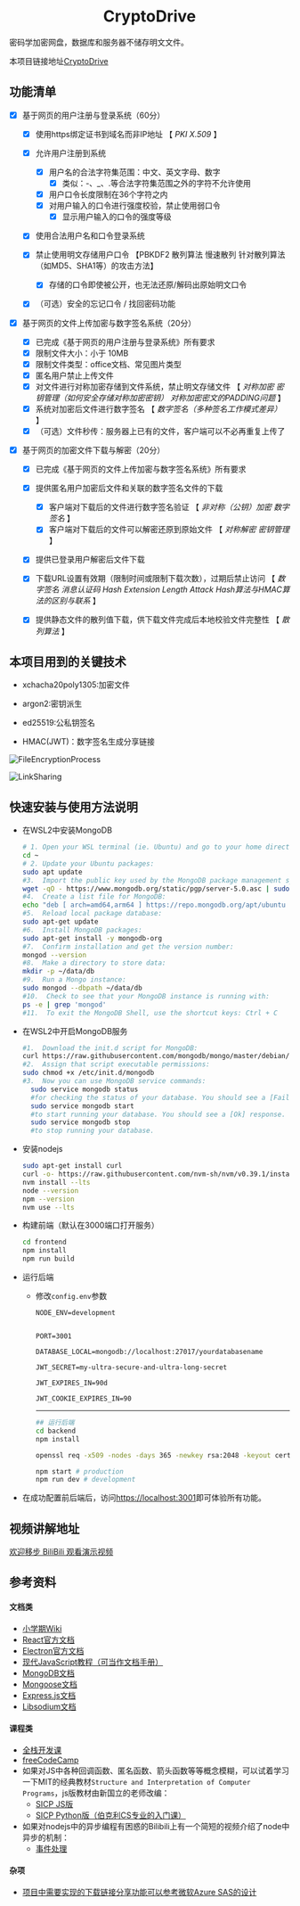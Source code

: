 <h1 align="center">
    CryptoDrive
</h1>
密码学加密网盘，数据库和服务器不储存明文文件。

本项目链接地址[CryptoDrive](https://github.com/BloodyOrangeMan/CryptoDrive)


## 功能清单

- [x] 基于网页的用户注册与登录系统（60分）

  - [x] 使用https绑定证书到域名而非IP地址 【 *PKI* *X.509* 】

  - [x] 允许用户注册到系统

    - [x] 用户名的合法字符集范围：中文、英文字母、数字
      - [x] 类似：-、_、.等合法字符集范围之外的字符不允许使用
    - [x] 用户口令长度限制在36个字符之内
    - [x] 对用户输入的口令进行强度校验，禁止使用弱口令
      - [x] 显示用户输入的口令的强度等级

  - [x] 使用合法用户名和口令登录系统

  - [x] 禁止使用明文存储用户口令 【PBKDF2 散列算法 慢速散列 针对散列算法（如MD5、SHA1等）的攻击方法】

    - [x] 存储的口令即使被公开，也无法还原/解码出原始明文口令

  - [x] （可选）安全的忘记口令 / 找回密码功能

- [x] 基于网页的文件上传加密与数字签名系统（20分）

  - [x] 已完成《基于网页的用户注册与登录系统》所有要求
  - [x] 限制文件大小：小于 10MB
  - [x] 限制文件类型：office文档、常见图片类型
  - [x] 匿名用户禁止上传文件
  - [x] 对文件进行对称加密存储到文件系统，禁止明文存储文件 【 *对称加密* *密钥管理（如何安全存储对称加密密钥）* *对称加密密文的PADDING问题* 】
  - [x] 系统对加密后文件进行数字签名 【 *数字签名（多种签名工作模式差异）* 】
  - [x] （可选）文件秒传：服务器上已有的文件，客户端可以不必再重复上传了

- [x] 基于网页的加密文件下载与解密（20分）

  - [x] 已完成《基于网页的文件上传加密与数字签名系统》所有要求
  - [x] 提供匿名用户加密后文件和关联的数字签名文件的下载
    - [x] 客户端对下载后的文件进行数字签名验证 【 *非对称（公钥）加密* *数字签名* 】
    - [x] 客户端对下载后的文件可以解密还原到原始文件 【 *对称解密* *密钥管理* 】
  - [x] 提供已登录用户解密后文件下载
  - [x] 下载URL设置有效期（限制时间或限制下载次数），过期后禁止访问 【 *数字签名* *消息认证码* *Hash Extension Length Attack* *Hash算法与HMAC算法的区别与联系* 】
  - [x] 提供静态文件的散列值下载，供下载文件完成后本地校验文件完整性 【 *散列算法* 】


## 本项目用到的关键技术
- xchacha20poly1305:加密文件

- argon2:密钥派生

- ed25519:公私钥签名

- HMAC(JWT)：数字签名生成分享链接


![FileEncryptionProcess](img/FileEncryptionProcess.png)

![LinkSharing](img/LinkSharing.png)

## 快速安装与使用方法说明

- 在WSL2中安装MongoDB

  ```bash
  # 1. Open your WSL terminal (ie. Ubuntu) and go to your home directory: 
  cd ~
  # 2. Update your Ubuntu packages: 
  sudo apt update
  #3.  Import the public key used by the MongoDB package management system: 
  wget -qO - https://www.mongodb.org/static/pgp/server-5.0.asc | sudo apt-key add -
  #4.  Create a list file for MongoDB: 
  echo "deb [ arch=amd64,arm64 ] https://repo.mongodb.org/apt/ubuntu focal/mongodb-org/5.0 multiverse" | sudo tee /etc/apt/sources.list.d/mongodb-org-5.0.list
  #5.  Reload local package database: 
  sudo apt-get update
  #6.  Install MongoDB packages: 
  sudo apt-get install -y mongodb-org
  #7.  Confirm installation and get the version number: 
  mongod --version
  #8.  Make a directory to store data: 
  mkdir -p ~/data/db
  #9.  Run a Mongo instance: 
  sudo mongod --dbpath ~/data/db
  #10.  Check to see that your MongoDB instance is running with: 
  ps -e | grep 'mongod'
  #11.  To exit the MongoDB Shell, use the shortcut keys: Ctrl + C
  ```

  

- 在WSL2中开启MongoDB服务

  ```bash
  #1.  Download the init.d script for MongoDB: 
  curl https://raw.githubusercontent.com/mongodb/mongo/master/debian/init.d | sudo tee /etc/init.d/mongodb >/dev/null
  #2.  Assign that script executable permissions: 
  sudo chmod +x /etc/init.d/mongodb
  #3.  Now you can use MongoDB service commands:
    sudo service mongodb status 
    #for checking the status of your database. You should see a [Fail] response if no database is running.
    sudo service mongodb start 
    #to start running your database. You should see a [Ok] response.
    sudo service mongodb stop 
    #to stop running your database.
  ```

  

- 安装nodejs

  ```bash
  sudo apt-get install curl
  curl -o- https://raw.githubusercontent.com/nvm-sh/nvm/v0.39.1/install.sh | bash
  nvm install --lts
  node --version
  npm --version
  nvm use --lts
  ```

  

- 构建前端（默认在3000端口打开服务）

  ```bash
  cd frontend
  npm install 
  npm run build
  ```

  

- 运行后端

  - 修改`config.env`参数

    ```
    NODE_ENV=development
    
    
    PORT=3001
    
    DATABASE_LOCAL=mongodb://localhost:27017/yourdatabasename
    
    JWT_SECRET=my-ultra-secure-and-ultra-long-secret
    
    JWT_EXPIRES_IN=90d
    
    JWT_COOKIE_EXPIRES_IN=90
    ```

    ---
    ```bash
    ## 运行后端
    cd backend
    npm install
    
    openssl req -x509 -nodes -days 365 -newkey rsa:2048 -keyout cert.key -out cert.crt -config req.cnf -sha256
    
    npm start # production
    npm run dev # development
    ```

- 在成功配置前后端后，访问[https://localhost:3001](https://localhost:3001)即可体验所有功能。



## 视频讲解地址

[欢迎移步 BiliBili 观看演示视频](https://www.bilibili.com/video/BV1Jd4y1P7zf/?vd_source=6c64152f2266322a5f6e0772a0075314)


## 参考资料

#### 文档类
- [小学期Wiki](https://c4pr1c3.github.io/cuc-wiki/ac/2022/index.html)
- [React官方文档](https://zh-hans.reactjs.org/docs/getting-started.html)
- [Electron官方文档](https://www.electronjs.org/zh/docs/latest)
- [现代JavaScript教程（可当作文档手册）](https://zh.javascript.info/)
- [MongoDB文档](https://www.mongodb.com/docs/)
- [Mongoose文档](https://mongoosejs.com/docs/api.html)
- [Express.js文档](https://expressjs.com/en/api.html)
- [Libsodium文档](https://doc.libsodium.org/)

#### 课程类
- [全栈开发课](https://fullstackopen.com/zh/)
- [freeCodeCamp](https://chinese.freecodecamp.org/learn)
- 如果对JS中各种回调函数、匿名函数、箭头函数等等概念模糊，可以试着学习一下MIT的经典教材`Structure and Interpretation of Computer Programs`，js版教材由新国立的老师改编：
  - [SICP JS版](https://sourceacademy.org/sicpjs/index)
  - [SICP Python版（伯克利CS专业的入门课）](https://www.bilibili.com/video/BV16W411W76H)
- 如果对nodejs中的异步编程有困惑的Bilibili上有一个简短的视频介绍了node中异步的机制：
  - [事件处理](https://www.bilibili.com/video/BV13A4y1Q7N5)

#### 杂项
- [项目中需要实现的下载链接分享功能可以参考微软Azure SAS的设计](https://docs.microsoft.com/zh-cn/azure/storage/common/storage-sas-overview)

